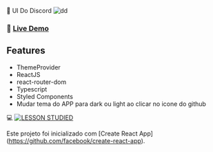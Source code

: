 📌 UI Do Discord 
![dd](https://user-images.githubusercontent.com/38596921/91956546-2de1ff00-ecdb-11ea-93f1-945223f0860b.png)

### 🎈 [Live Demo](https://determined-fermi-f2ff4f.netlify.app)

## Features
* ThemeProvider
* ReactJS 
* react-router-dom
* Typescript
* Styled Components
* Mudar tema do APP para dark ou light ao clicar no icone do github  

💻 [![LESSON STUDIED](http://img.youtube.com/vi/x4FdZd2-_uU/0.jpg)](http://www.youtube.com/watch?v=x4FdZd2-_uU "Aplicação do Discord")

Este projeto foi inicializado com [Create React App] (https://github.com/facebook/create-react-app).

